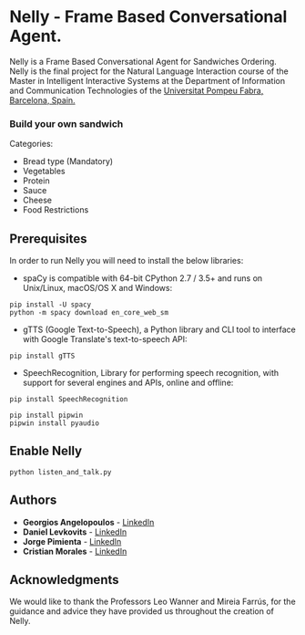 # Nelly - Frame Based Conversational Agent.

Nelly is a Frame Based Conversational Agent for Sandwiches Ordering. Nelly is the final project for the Natural Language Interaction course of the Master in Intelligent Interactive Systems at the Department of Information and Communication Technologies of the [Universitat Pompeu Fabra, Barcelona, Spain.](https://www.upf.edu/)


### Build your own sandwich

Categories:
* Bread type (Mandatory)
* Vegetables
* Protein
* Sauce
* Cheese
* Food Restrictions


## Prerequisites

In order to run Nelly you will need to install the below libraries:

* spaCy is compatible with 64-bit CPython 2.7 / 3.5+ and runs on Unix/Linux, macOS/OS X and Windows:
```
pip install -U spacy
python -m spacy download en_core_web_sm
```

* gTTS (Google Text-to-Speech), a Python library and CLI tool to interface with Google Translate's text-to-speech API:
```
pip install gTTS
```

* SpeechRecognition, Library for performing speech recognition, with support for several engines and APIs, online and offline:
```
pip install SpeechRecognition

pip install pipwin
pipwin install pyaudio
```


## Enable Nelly

```
python listen_and_talk.py
```

## Authors

* **Georgios Angelopoulos** - [LinkedIn](https://www.linkedin.com/in/george-angelopoulos/)
* **Daniel Levkovits** - [LinkedIn](https://www.linkedin.com/in/daniellevkovits/)
* **Jorge Pimienta** - [LinkedIn](https://www.linkedin.com/in/jorge-p-364544a9/)
* **Cristian Morales** - [LinkedIn](https://www.linkedin.com/in/cmoraleso/)

## Acknowledgments

We would like to thank the Professors Leo Wanner and Mireia Farrús, for the guidance and advice they have provided us throughout the creation of Nelly.

